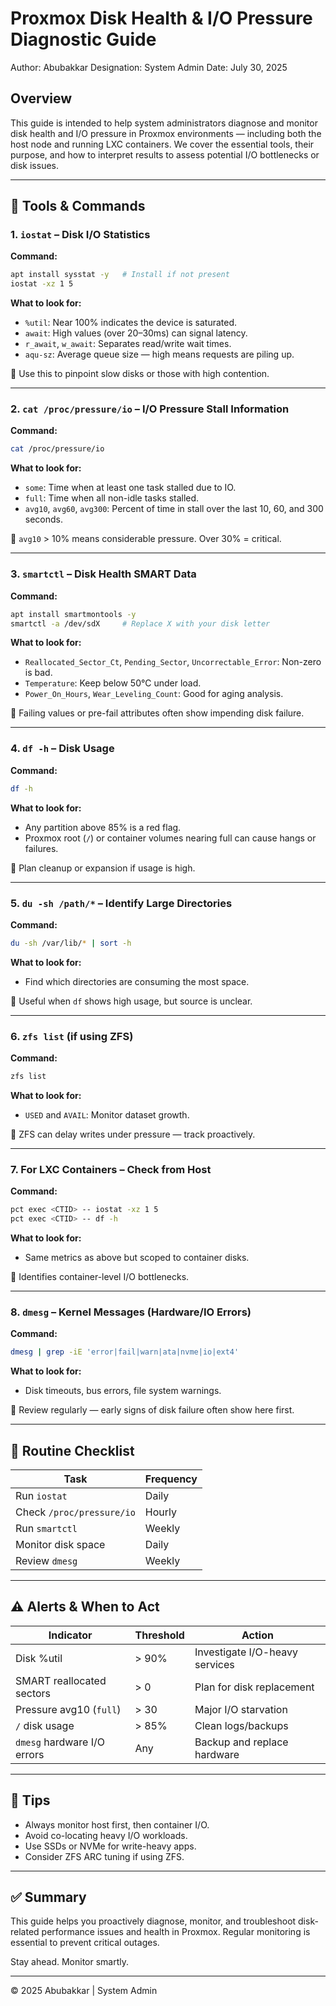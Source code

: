 # Proxmox Disk Health & I/O Pressure Diagnostic Guide

Author: Abubakkar
Designation: System Admin
Date: July 30, 2025

## Overview

This guide is intended to help system administrators diagnose and monitor disk health and I/O pressure in Proxmox environments — including both the host node and running LXC containers. We cover the essential tools, their purpose, and how to interpret results to assess potential I/O bottlenecks or disk issues.

---

## 🔧 Tools & Commands

### 1. `iostat` – Disk I/O Statistics

**Command:**

```bash
apt install sysstat -y   # Install if not present
iostat -xz 1 5
```

**What to look for:**

* `%util`: Near 100% indicates the device is saturated.
* `await`: High values (over 20–30ms) can signal latency.
* `r_await`, `w_await`: Separates read/write wait times.
* `aqu-sz`: Average queue size — high means requests are piling up.

📌 Use this to pinpoint slow disks or those with high contention.

---

### 2. `cat /proc/pressure/io` – I/O Pressure Stall Information

**Command:**

```bash
cat /proc/pressure/io
```

**What to look for:**

* `some`: Time when at least one task stalled due to IO.
* `full`: Time when all non-idle tasks stalled.
* `avg10`, `avg60`, `avg300`: Percent of time in stall over the last 10, 60, and 300 seconds.

📌 `avg10` > 10% means considerable pressure. Over 30% = critical.

---

### 3. `smartctl` – Disk Health SMART Data

**Command:**

```bash
apt install smartmontools -y
smartctl -a /dev/sdX     # Replace X with your disk letter
```

**What to look for:**

* `Reallocated_Sector_Ct`, `Pending_Sector`, `Uncorrectable_Error`: Non-zero is bad.
* `Temperature`: Keep below 50°C under load.
* `Power_On_Hours`, `Wear_Leveling_Count`: Good for aging analysis.

📌 Failing values or pre-fail attributes often show impending disk failure.

---

### 4. `df -h` – Disk Usage

**Command:**

```bash
df -h
```

**What to look for:**

* Any partition above 85% is a red flag.
* Proxmox root (`/`) or container volumes nearing full can cause hangs or failures.

📌 Plan cleanup or expansion if usage is high.

---

### 5. `du -sh /path/*` – Identify Large Directories

**Command:**

```bash
du -sh /var/lib/* | sort -h
```

**What to look for:**

* Find which directories are consuming the most space.

📌 Useful when `df` shows high usage, but source is unclear.

---

### 6. `zfs list` (if using ZFS)

**Command:**

```bash
zfs list
```

**What to look for:**

* `USED` and `AVAIL`: Monitor dataset growth.

📌 ZFS can delay writes under pressure — track proactively.

---

### 7. For LXC Containers – Check from Host

**Command:**

```bash
pct exec <CTID> -- iostat -xz 1 5
pct exec <CTID> -- df -h
```

**What to look for:**

* Same metrics as above but scoped to container disks.

📌 Identifies container-level I/O bottlenecks.

---

### 8. `dmesg` – Kernel Messages (Hardware/IO Errors)

**Command:**

```bash
dmesg | grep -iE 'error|fail|warn|ata|nvme|io|ext4'
```

**What to look for:**

* Disk timeouts, bus errors, file system warnings.

📌 Review regularly — early signs of disk failure often show here first.

---

## 🔀 Routine Checklist

| Task                      | Frequency |
| ------------------------- | --------- |
| Run `iostat`              | Daily     |
| Check `/proc/pressure/io` | Hourly    |
| Run `smartctl`            | Weekly    |
| Monitor disk space        | Daily     |
| Review `dmesg`            | Weekly    |

---

## ⚠️ Alerts & When to Act

| Indicator                   | Threshold | Action                         |
| --------------------------- | --------- | ------------------------------ |
| Disk %util                  | > 90%     | Investigate I/O-heavy services |
| SMART reallocated sectors   | > 0       | Plan for disk replacement      |
| Pressure avg10 (`full`)     | > 30      | Major I/O starvation           |
| `/` disk usage              | > 85%     | Clean logs/backups             |
| `dmesg` hardware I/O errors | Any       | Backup and replace hardware    |

---

## 🧠 Tips

* Always monitor host first, then container I/O.
* Avoid co-locating heavy I/O workloads.
* Use SSDs or NVMe for write-heavy apps.
* Consider ZFS ARC tuning if using ZFS.

---

## ✅ Summary

This guide helps you proactively diagnose, monitor, and troubleshoot disk-related performance issues and health in Proxmox. Regular monitoring is essential to prevent critical outages.

Stay ahead. Monitor smartly.

---

© 2025 Abubakkar | System Admin
